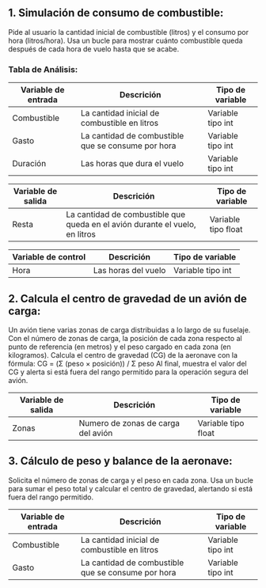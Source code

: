 ## 1. Simulación de consumo de combustible:
Pide al usuario la cantidad inicial de combustible (litros) y el consumo por hora (litros/hora). Usa un bucle para mostrar cuánto combustible queda después de cada hora de vuelo hasta que se acabe.

### Tabla de Análisis:
| Variable de entrada | Descrición | Tipo de variable |
|---------------------|------------|------------------|
| Combustible | La cantidad inicial de combustible en litros | Variable tipo int |
| Gasto | La cantidad de combustible que se consume por hora | Variable tipo int |
| Duración | Las horas que dura el vuelo | Variable tipo int |

| Variable de salida | Descrición | Tipo de variable |
|---------------------|------------|------------------|
| Resta | La cantidad de combustible que queda en el avión durante el vuelo, en litros | Variable tipo float |

| Variable de control | Descrición | Tipo de variable |
|---------------------|------------|------------------|
| Hora | Las horas del vuelo | Variable tipo int |


## 2. Calcula el centro de gravedad de un avión de carga:
Un avión tiene varias zonas de carga distribuidas a lo largo de su fuselaje. Con el número de zonas de carga, la posición de cada zona respecto al punto de referencia (en metros) y el peso cargado en cada zona (en kilogramos). Calcula el centro de gravedad (CG) de la aeronave con la fórmula:    CG = (Σ (peso × posición)) / Σ peso
Al final, muestra el valor del CG y alerta si está fuera del rango permitido para la operación segura del avión.

| Variable de salida | Descrición | Tipo de variable |
|--------------------|------------|------------------|
| Zonas | Numero de zonas de carga del avión | Variable tipo float |



## 3. Cálculo de peso y balance de la aeronave:
Solicita el número de zonas de carga y el peso en cada zona. Usa un bucle para sumar el peso total y calcular el centro de gravedad, alertando si está fuera del rango permitido.

| Variable de entrada | Descrición | Tipo de variable |
|---------------------|------------|------------------|
| Combustible | La cantidad inicial de combustible en litros | Variable tipo int |
| Gasto | La cantidad de combustible que se consume por hora | Variable tipo int |